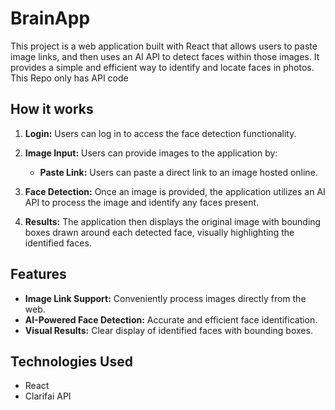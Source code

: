 # BrainApp

This project is a web application built with React that allows users to paste image links, and then uses an AI API to detect faces within those images.  It provides a simple and efficient way to identify and locate faces in photos. This Repo only has API code

## How it works

1. **Login:** Users can log in to access the face detection functionality.

2. **Image Input:**  Users can provide images to the application by:
    * **Paste Link:** Users can paste a direct link to an image hosted online.

3. **Face Detection:** Once an image is provided, the application utilizes an AI API to process the image and identify any faces present.

4. **Results:** The application then displays the original image with bounding boxes drawn around each detected face, visually highlighting the identified faces.

## Features

* **Image Link Support:**  Conveniently process images directly from the web.
* **AI-Powered Face Detection:**  Accurate and efficient face identification.
* **Visual Results:** Clear display of identified faces with bounding boxes.

## Technologies Used

* React
* Clarifai API
